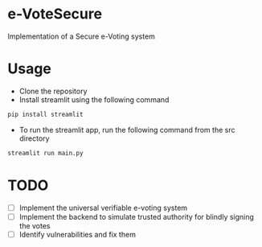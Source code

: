 # e-VoteSecure
Implementation of a Secure e-Voting system

# Usage
- Clone the repository
- Install streamlit using the following command
```bash
pip install streamlit
```
- To run the streamlit app, run the following command from the src directory
```bash
streamlit run main.py
```

# TODO
- [ ] Implement the universal verifiable e-voting system
- [ ] Implement the backend to simulate trusted authority for blindly signing the votes
- [ ] Identify vulnerabilities and fix them